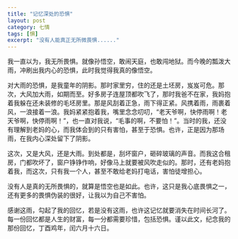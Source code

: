 ```yaml
---
title: "记忆深处的恐惧"
layout: post
category: 七情
tags: [惧]
excerpt: "没有人能真正无所微畏惧......"
---
```


我一直以为，我无所畏惧。就像孙悟空，敢闹天庭，也敢闯地狱。而今晚的瓢泼大雨，冲刷出我内心的恐惧，此时我觉得我真的像悟空。

对大雨的恐惧，是我童年的阴影。那时家里穷，住的还是土坯房，岌岌可危。那次，大风加大雨，如期而至。好多房子连屋顶都吹飞了，那时我爸不在家，我妈抱着我躲在还未装修的毛坯房里。那是风刮着正急，雨下得正紧。风携着雨，雨裹着风，一浪接着一浪。我妈紧紧抱着我，嘴里念念叨叨，“老天爷啊，快停雨啊！老天爷啊，快停雨啊！”，也一直对我说，“毛事的啊，不要怕！”。当时的我，还没有理解到老妈的心，而我体会到的只有害怕，甚至于恐惧。也许，正是因为那场雨，在我内心深处留下了阴影。

这次，又是大风，还是大雨。到处都是，刮坏窗户，砸碎玻璃的声音。而我这合租房，门都吹坏了，窗户铮铮作响，好像马上就要被风吹走似的。那时，还有老妈抱着我，而这次，只有我一个人，甚至不敢给老妈打电话，害怕徒增担心。

没有人是真的无所畏惧的，就算是悟空也是如此。也许，这只是我心底畏惧之一，还有更多的畏惧伪装的很好，让我以为自己不害怕。

感谢这雨，勾起了我的回忆，若是没有这雨，也许这记忆就要消失在时间长河了。每一份回忆都是人生的财富，每一分都需要珍惜，包括恐惧。谨以此文，纪念我的那份回忆，丁酉鸡年，闰六月十六日。